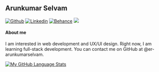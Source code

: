 ## Arunkumar Selvam
[![Github](https://img.shields.io/github/followers/er-arunkumarselvam?label=Follow&style=for-the-badge&logo=github&logoColor=white)](https://github.com/er-arunkumarselvam)
[![Linkedin](https://img.shields.io/badge/-Arunkumar_Selvam-darkblue?style=for-the-badge&logo=linkedin&logoColor=white&link=https://www.linkedin.com/in/arun1998/)](https://www.linkedin.com/in/arun1998/)
[![Behance](https://img.shields.io/badge/-Arunkumar_Selvam-blue?style=for-the-badge&logo=behance&logoColor=white&link=https://www.behance.net/arunkumarselvam)](https://www.behance.net/arunkumarselvam)
![](https://komarev.com/ghpvc/?username=er-arunkumarselvam&color=brightgreen&style=for-the-badge)

#### About me

I am interested in web development and UX/UI design. Right now, I am learning full-stack development. You can contact me on GitHub at @er-arunkumarselvam.

[![My GitHub Language Stats](https://github-readme-stats.vercel.app/api/top-langs/?username=er-arunkumarselvam&langs_count=6&theme)]()

<!---
er-arunkumarselvam/er-arunkumarselvam is a ✨ special ✨ repository because its `README.md` (this file) appears on your GitHub profile.
You can click the Preview link to take a look at your changes.
--->
